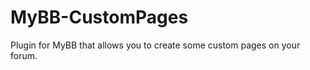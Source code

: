 MyBB-CustomPages
================

Plugin for MyBB that allows you to create some custom pages on your forum.
